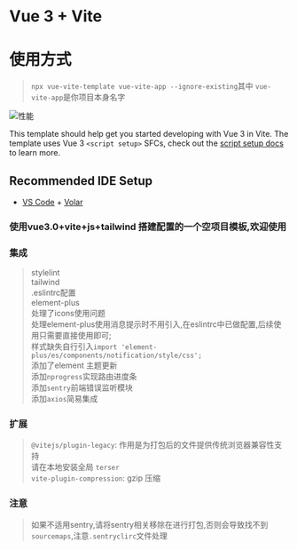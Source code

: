 # Vue 3 + Vite

# 使用方式
>  `npx vue-vite-template vue-vite-app --ignore-existing`其中 `vue-vite-app`是你项目本身名字
> 

![性能](https://blog.ynsites.com/static/img/7b27625dd14cb0a542be9e8808f88022.sp230417_112540.png)

This template should help get you started developing with Vue 3 in Vite. The template uses Vue 3 `<script setup>` SFCs, check out the [script setup docs](https://v3.vuejs.org/api/sfc-script-setup.html#sfc-script-setup) to learn more.

## Recommended IDE Setup

- [VS Code](https://code.visualstudio.com/) + [Volar](https://marketplace.visualstudio.com/items?itemName=Vue.volar)

### 使用vue3.0+vite+js+tailwind 搭建配置的一个空项目模板,欢迎使用

### 集成
> stylelint  
> tailwind  
> .eslintrc配置  
> element-plus  
> 处理了icons使用问题  
> 处理element-plus使用消息提示时不用引入,在eslintrc中已做配置,后续使用只需要直接使用即可;  
> 样式缺失自行引入`import 'element-plus/es/components/notification/style/css';`  
> 添加了element 主题更新  
> 添加`nprogress`实现路由进度条  
> 添加`sentry`前端错误监听模块  
> 添加`axios`简易集成  
> 

### 扩展
> `@vitejs/plugin-legacy`: 作用是为打包后的文件提供传统浏览器兼容性支持  
> 请在本地安装全局 `terser`  
> `vite-plugin-compression`: gzip 压缩  

### 注意
> 如果不适用sentry,请将sentry相关移除在进行打包,否则会导致找不到`sourcemaps`,注意`.sentryclirc`文件处理  






